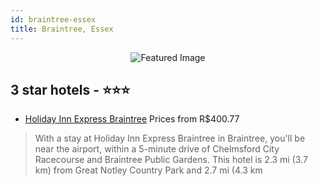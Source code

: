 ```yaml
---
id: braintree-essex
title: Braintree, Essex
---
```


<center><img src="https://i.travelapi.com/hotels/2000000/1800000/1791600/1791545/2695c6e3_z.jpg" alt="Featured Image" /></center>


##  3 star hotels - ⭐️⭐️⭐️

-    [Holiday Inn Express Braintree](https://us.hurb.com/hotels/braintree/holiday-inn-express-braintree-JNP-JP392701?cmp=18055) Prices from R$400.77
   > With a stay at Holiday Inn Express Braintree in Braintree, you'll be near the airport, within a 5-minute drive of Chelmsford City Racecourse and Braintree Public Gardens. This hotel is 2.3 mi (3.7 km) from Great Notley Country Park and 2.7 mi (4.3 km
